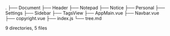 .
├── Document
├── Header
├── Notepad
├── Notice
├── Personal
├── Settings
├── Sidebar
├── TagsView
├── AppMain.vue
├── Navbar.vue
├── copyright.vue
├── index.js
└── tree.md

9 directories, 5 files
